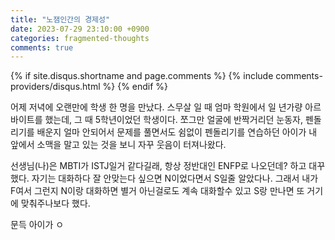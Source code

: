 ```yaml
---
title: "노잼인간의 경제성"
date: 2023-07-29 23:10:00 +0900
categories: fragmented-thoughts
comments: true
---
```


{% if site.disqus.shortname and page.comments %}
  {% include comments-providers/disqus.html %}
{% endif %}



어제 저녁에 오랜만에 학생 한 명을 만났다. 스무살 일 때 엄마 학원에서 일 년가량 아르바이트를 했는데, 그 때 5학년이었던 학생이다. 쪼그만 얼굴에 반짝거리던 눈동자, 펜돌리기를 배운지 얼마 안되어서 문제를 풀면서도 쉼없이 펜돌리기를 연습하던 아이가 내 앞에서 소맥을 말고 있는 것을 보니 자꾸 웃음이 터져나왔다.

선생님(나)은 MBTI가 ISTJ일거 같다길래, 항상 정반대인 ENFP로 나오던데? 하고 대꾸했다. 자기는 대화하다 잘 안맞는다 싶으면 N이었다면서 S일줄 알았다나. 그래서 내가 F여서 그런지 N이랑 대화하면 별거 아닌걸로도 계속 대화할수 있고 S랑 만나면 또 거기에 맞춰주나보다 했다.

문득 아이가 ㅇ

